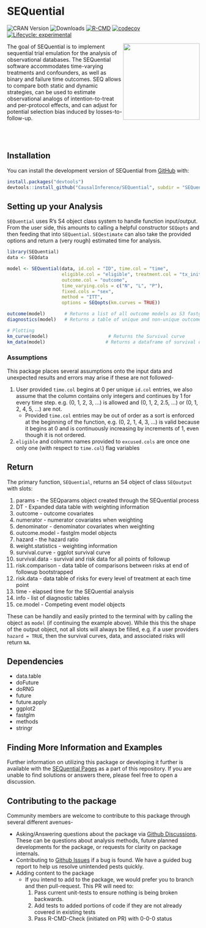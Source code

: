 
<!-- README.md is generated from README.Rmd. Please edit that file -->

# SEQuential

<!-- badges: start -->

![CRAN Version](https://www.r-pkg.org/badges/version/SEQuential)
![Downloads](https://cranlogs.r-pkg.org/badges/grand-total/SEQuential)
[![R-CMD](https://github.com/CausalInference/SEQuential-private/actions/workflows/R-CMD-check.yaml/badge.svg)](https://github.com/CausalInference/SEQuential-private/actions/workflows/R-CMD-check.yaml)
[![codecov](https://codecov.io/gh/CausalInference/SEQuential/graph/badge.svg?token=MHEN30AF08)](https://codecov.io/gh/CausalInference/SEQuential)
[![Lifecycle:
experimental](https://img.shields.io/badge/lifecycle-experimental-orange.svg)](https://lifecycle.r-lib.org/articles/stages.html#experimental)

<!-- badges: end -->

<img src="https://github.com/CausalInference/SEQuential/blob/main/SEQuential.png" align="right" style="float" width="200"/>

The goal of SEQuential is to implement sequential trial emulation for
the analysis of observational databases. The SEQuential software
accommodates time-varying treatments and confounders, as well as binary
and failure time outcomes. SEQ allows to compare both static and dynamic
strategies, can be used to estimate observational analogs of
intention-to-treat and per-protocol effects, and can adjust for
potential selection bias induced by losses-to-follow-up.

<br/> <br/>

## Installation

You can install the development version of SEQuential from
[GitHub](https://github.com/) with:

``` r
install.packages("devtools")
devtools::install_github("CausalInference/SEQuential", subdir = "SEQuential")
```

## Setting up your Analysis

`SEQuential` uses R’s S4 object class system to handle function
input/output. From the user side, this amounts to calling a helpful
constructor `SEQopts` and then feeding that into `SEQuential`.
`SEQestimate` can also take the provided options and return a (very
rough) estimated time for analysis.

``` r
library(SEQuential)
data <- SEQdata

model <- SEQuential(data, id.col = "ID", time.col = "time",
                    eligible.col = "eligible", treatment.col = "tx_init", 
                    outcome.col = "outcome", 
                    time_varying.cols = c("N", "L", "P"),
                    fixed.cols = "sex",
                    method = "ITT",
                    options = SEQopts(km.curves = TRUE))

outcome(model)       # Returns a list of all outcome models as S3 fastglm objects over the course of bootstrapping
diagnostics(model)   # Returns a table of unique and non-unique outcomes

# Plotting
km_curve(model)                      # Returns the Survival curve
km_data(model)                      # Returns a dataframe of survival data in long-format for other analysis/plotting
```

### Assumptions

This package places several assumptions onto the input data and
unexpected results and errors may arise if these are not followed-

1.  User provided `time.col` begins at 0 per unique `id.col` entries, we
    also assume that the column contains only integers and continues by
    1 for every time step. e.g. (0, 1, 2, 3, …) is allowed and (0, 1, 2,
    2.5, …) or (0, 1, 2, 4, 5, …) are not.
    - Provided `time.col` entries may be out of order as a sort is
      enforced at the beginning of the function, e.g. (0, 2, 1, 4, 3, …)
      is valid because it begins at 0 and is continuously increasing by
      increments of 1, even though it is not ordered.
2.  `eligible` and colnumn names provided to `excused.cols` are once one
    only one (with respect to `time.col`) flag variables

## Return

The primary function, `SEQuential`, returns an S4 object of class
`SEQoutput` with slots:

1.  params - the SEQparams object created through the SEQuential process
2.  DT - Expanded data table with weighting information
3.  outcome - outcome covariates
4.  numerator - numerator covariates when weighting
5.  denominator - denominator covariates when weighting
6.  outcome.model - fastglm model objects
7.  hazard - the hazard ratio
8.  weight.statistics - weighting information
9.  survival.curve - ggplot survival curve
10. survival.data - survival and risk data for all points of followup
11. risk.comparison - data table of comparisons between risks at end of
    followup bootstrapped
12. risk.data - data table of risks for every level of treatment at each
    time point
13. time - elapsed time for the SEQuential analysis
14. info - list of diagnostic tables
15. ce.model - Competing event model objects

These can be handily and easily printed to the terminal with by calling
the object as `model` (if continuing the example above). While this this
the shape of the output object, not all slots will always be filled,
e.g. if a user providers `hazard = TRUE`, then the survival curves,
data, and associated risks will return `NA`.

## Dependencies

- data.table
- doFuture
- doRNG
- future
- future.apply
- ggplot2
- fastglm
- methods
- stringr

## Finding More Information and Examples

Further information on utilizing this package or developing it further
is available with the [SEQuential
Pages](https://causalinference.github.io/SEQuential) as a part of this
repository. If you are unable to find solutions or answers there, please
feel free to open a discussion.

## Contributing to the package

Community members are welcome to contribute to this package through
several different avenues-

- Asking/Answering questions about the package via [Github
  Discussions](https://github.com/CausalInference/SEQuential/discussions/categories/q-a).
  These can be questions about analysis methods, future planned
  developments for the package, or requests for clarity on package
  internals.
- Contributing to [Github
  Issues](https://github.com/CausalInference/SEQuential/issues) if a bug
  is found. We have a guided bug report to help us resolve unintended
  pests quickly.
- Adding content to the package
  - If you intend to add to the package, we would prefer you to branch
    and then pull-request. This PR will need to:
    1.  Pass current unit-tests to ensure nothing is being broken
        backwards.
    2.  Add tests to added portions of code if they are not already
        covered in existing tests
    3.  Pass R-CMD-Check (initiated on PR) with 0-0-0 status
